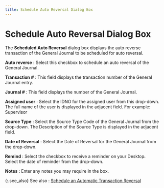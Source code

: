 ```yaml
---
title: Schedule Auto Reversal Dialog Box
---
```


# Schedule Auto Reversal Dialog Box


The **Scheduled Auto Reversal**  dialog box displays the auto reverse transaction of the General Journal  to be scheduled for auto reversal.


**Auto reverse**
: Select this checkbox to schedule an auto reversal  of the General Journal.


**Transaction #**
: This field displays the transaction number of the  General Journal entry.


**Journal #**
: This field displays the number of the General Journal.


**Assigned user**
: Select the IDNO for the assigned user from this  drop-down. The full name of the user is displayed in the adjacent field.  For example: Supervisor


**Source Type**
: Select the Source Type Code of the General Journal  from the drop-down. The Description of the Source Type is displayed in  the adjacent field.


**Date of Reversal**
: Select the Date of Reversal for the General Journal  from the drop-down.


**Remind**
: Select the checkbox to receive a reminder on your  Desktop. Select the date of reminder from the drop-down.


**Notes**
: Enter any notes you may require in the box.


{:.see_also}
See also
: [Schedule  an Automatic Transaction Reversal]({{site.acc_baseurl}}/general-journals/processes/common-jrnl-proc/schedule_an_automatic_transaction_reversal_acc.html)
